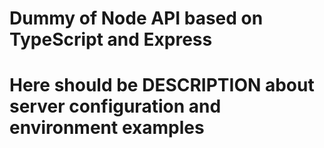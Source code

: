 # Dummy of Node API based on TypeScript and Express

# Here should be DESCRIPTION about server configuration and environment examples

